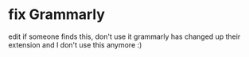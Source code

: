 # fix Grammarly


edit if someone finds this, don't use it grammarly has changed up their extension and I don't use this anymore :) 
